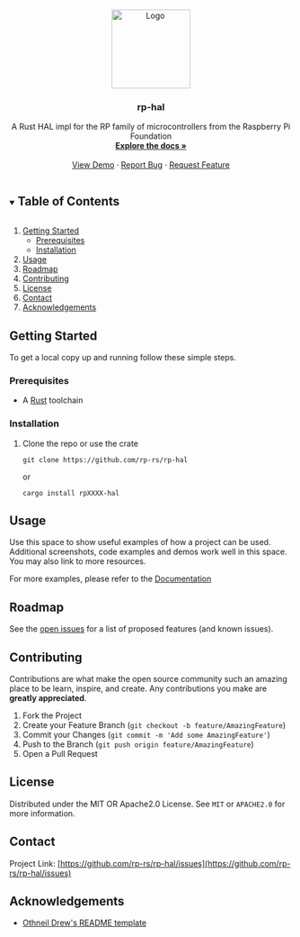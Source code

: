 <!-- PROJECT LOGO -->
<br />
<p align="center">
  <a href="https://github.com/rp-rs/rp2040-hal">
    <img src="https://www.svgrepo.com/show/281119/microchip.svg" alt="Logo" width="140" height="140">
  </a>

   <h3 align="center">rp-hal</h3>

  <p align="center">
    A Rust HAL impl for the RP family of microcontrollers from the Raspberry Pi Foundation
    <br />
    <a href="https://github.com/rp-rs/rp-hal"><strong>Explore the docs »</strong></a>
    <br />
    <br />
    <a href="https://github.com/rp-rs/rp-hal">View Demo</a>
    ·
    <a href="https://github.com/rp-rs/rp-hal/issues">Report Bug</a>
    ·
    <a href="https://github.com/rp-rs/rp-hal/issues">Request Feature</a>
  </p>
</p>



<!-- TABLE OF CONTENTS -->
<details open="open">
  <summary><h2 style="display: inline-block">Table of Contents</h2></summary>
  <ol>
    <li>
      <a href="#getting-started">Getting Started</a>
      <ul>
        <li><a href="#prerequisites">Prerequisites</a></li>
        <li><a href="#installation">Installation</a></li>
      </ul>
    </li>
    <li><a href="#usage">Usage</a></li>
    <li><a href="#roadmap">Roadmap</a></li>
    <li><a href="#contributing">Contributing</a></li>
    <li><a href="#license">License</a></li>
    <li><a href="#contact">Contact</a></li>
    <li><a href="#acknowledgements">Acknowledgements</a></li>
  </ol>
</details>

<!-- GETTING STARTED -->
## Getting Started

To get a local copy up and running follow these simple steps.

### Prerequisites

* A [Rust](https://www.rust-lang.org/tools/install) toolchain

### Installation

1. Clone the repo or use the crate
   ```
   git clone https://github.com/rp-rs/rp-hal
   ```
   or 
   ```
   cargo install rpXXXX-hal
   ```

<!-- USAGE EXAMPLES -->
## Usage

Use this space to show useful examples of how a project can be used. Additional screenshots, code examples and demos work well in this space. You may also link to more resources.

For more examples, please refer to the [Documentation](https://github.com/rp-rs/rp-hal)



<!-- ROADMAP -->
## Roadmap

See the [open issues](https://github.com/rp-rs/rp-hal/issues) for a list of proposed features (and known issues).



<!-- CONTRIBUTING -->
## Contributing

Contributions are what make the open source community such an amazing place to be learn, inspire, and create. Any contributions you make are **greatly appreciated**.

1. Fork the Project
2. Create your Feature Branch (`git checkout -b feature/AmazingFeature`)
3. Commit your Changes (`git commit -m 'Add some AmazingFeature'`)
4. Push to the Branch (`git push origin feature/AmazingFeature`)
5. Open a Pull Request



<!-- LICENSE -->
## License

Distributed under the MIT OR Apache2.0 License. See `MIT` or `APACHE2.0` for more information.



<!-- CONTACT -->
## Contact

Project Link: [https://github.com/rp-rs/rp-hal/issues](https://github.com/rp-rs/rp-hal/issues)



<!-- ACKNOWLEDGEMENTS -->
## Acknowledgements

* [Othneil Drew's README template](https://github.com/othneildrew)
